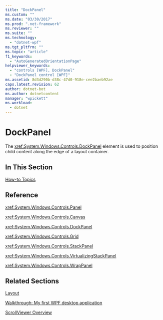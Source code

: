 ```yaml
---
title: "DockPanel"
ms.custom: ""
ms.date: "03/30/2017"
ms.prod: ".net-framework"
ms.reviewer: ""
ms.suite: ""
ms.technology: 
  - "dotnet-wpf"
ms.tgt_pltfrm: ""
ms.topic: "article"
f1_keywords: 
  - "AutoGeneratedOrientationPage"
helpviewer_keywords: 
  - "controls [WPF], DockPanel"
  - "DockPanel control [WPF]"
ms.assetid: 8d3d290b-d38c-47d0-918e-cee2baeb92ae
caps.latest.revision: 62
author: dotnet-bot
ms.author: dotnetcontent
manager: "wpickett"
ms.workload: 
  - dotnet
---
```

# DockPanel
The <xref:System.Windows.Controls.DockPanel> element is used to position child content along the edge of a layout container.  
  
## In This Section  
 [How-to Topics](../../../../docs/framework/wpf/controls/dockpanel-how-to-topics.md)  
  
## Reference  
 <xref:System.Windows.Controls.Panel>  
  
 <xref:System.Windows.Controls.Canvas>  
  
 <xref:System.Windows.Controls.DockPanel>  
  
 <xref:System.Windows.Controls.Grid>  
  
 <xref:System.Windows.Controls.StackPanel>  
  
 <xref:System.Windows.Controls.VirtualizingStackPanel>  
  
 <xref:System.Windows.Controls.WrapPanel>  
  
## Related Sections  
 [Layout](../../../../docs/framework/wpf/advanced/layout.md)  
  
 [Walkthrough: My first WPF desktop application](../../../../docs/framework/wpf/getting-started/walkthrough-my-first-wpf-desktop-application.md)  
  
 [ScrollViewer Overview](../../../../docs/framework/wpf/controls/scrollviewer-overview.md)
